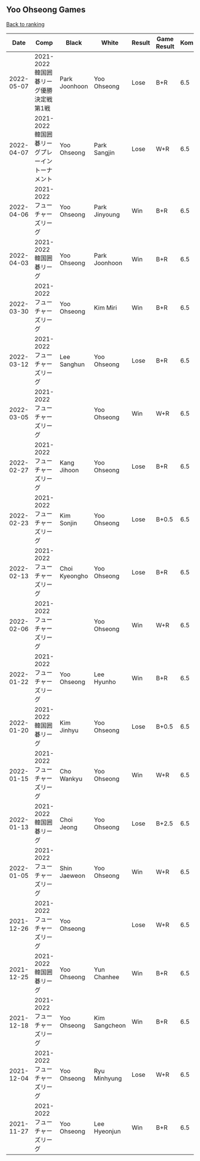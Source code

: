 ## Yoo Ohseong Games

[Back to ranking](../../index.md)




| **Date** | **Comp** | **Black** | **White** | **Result** | **Game Result** | **Komi** | **Rating** | **Diff** | 
| --- | --- | --- | --- | --- | --- | --- | --- | --- |
| 2022-05-07 | 2021-2022韓国囲碁リーグ優勝決定戦第1戦 | Park Joonhoon | Yoo Ohseong | Lose | B+R | 6.5 | 3228 | 30 | 
| 2022-04-07 | 2021-2022韓国囲碁リーグプレーイントーナメント | Yoo Ohseong | Park Sangjin | Lose | W+R | 6.5 | 3198 | -16 | 
| 2022-04-06 | 2021-2022フューチャーズリーグ | Yoo Ohseong | Park Jinyoung | Win | B+R | 6.5 | 3214 | 20 | 
| 2022-04-03 | 2021-2022韓国囲碁リーグ | Yoo Ohseong | Park Joonhoon | Win | B+R | 6.5 | 3194 | 44 | 
| 2022-03-30 | 2021-2022フューチャーズリーグ | Yoo Ohseong | Kim Miri | Win | B+R | 6.5 | 3150 | 13 | 
| 2022-03-12 | 2021-2022フューチャーズリーグ | Lee Sanghun | Yoo Ohseong | Lose | B+R | 6.5 | 3137 | 2 | 
| 2022-03-05 | 2021-2022フューチャーズリーグ |  | Yoo Ohseong | Win | W+R | 6.5 | 3135 | 11 | 
| 2022-02-27 | 2021-2022フューチャーズリーグ | Kang Jihoon | Yoo Ohseong | Lose | B+R | 6.5 | 3124 | 13 | 
| 2022-02-23 | 2021-2022フューチャーズリーグ | Kim Sonjin | Yoo Ohseong | Lose | B+0.5 | 6.5 | 3111 | -118 | 
| 2022-02-13 | 2021-2022フューチャーズリーグ | Choi Kyeongho | Yoo Ohseong | Lose | B+R | 6.5 | 3229 | 31 | 
| 2022-02-06 | 2021-2022フューチャーズリーグ |  | Yoo Ohseong | Win | W+R | 6.5 | 3198 | -25 | 
| 2022-01-22 | 2021-2022フューチャーズリーグ | Yoo Ohseong | Lee Hyunho | Win | B+R | 6.5 | 3223 | 52 | 
| 2022-01-20 | 2021-2022韓国囲碁リーグ | Kim Jinhyu | Yoo Ohseong | Lose | B+0.5 | 6.5 | 3171 | -22 | 
| 2022-01-15 | 2021-2022フューチャーズリーグ | Cho Wankyu | Yoo Ohseong | Win | W+R | 6.5 | 3193 | 30 | 
| 2022-01-13 | 2021-2022韓国囲碁リーグ | Choi Jeong | Yoo Ohseong | Lose | B+2.5 | 6.5 | 3163 | 120 | 
| 2022-01-05 | 2021-2022フューチャーズリーグ | Shin Jaeweon | Yoo Ohseong | Win | W+R | 6.5 | 3043 | -110 | 
| 2021-12-26 | 2021-2022フューチャーズリーグ | Yoo Ohseong |  | Lose | W+R | 6.5 | 3153 | 16 | 
| 2021-12-25 | 2021-2022韓国囲碁リーグ | Yoo Ohseong | Yun Chanhee | Win | B+R | 6.5 | 3137 | 144 | 
| 2021-12-18 | 2021-2022フューチャーズリーグ | Yoo Ohseong | Kim Sangcheon | Win | B+R | 6.5 | 2993 | 90 | 
| 2021-12-04 | 2021-2022フューチャーズリーグ | Yoo Ohseong | Ryu Minhyung | Lose | W+R | 6.5 | 2903 | 152 | 
| 2021-11-27 | 2021-2022フューチャーズリーグ | Yoo Ohseong | Lee Hyeonjun | Win | B+R | 6.5 | 2751 | missing |




